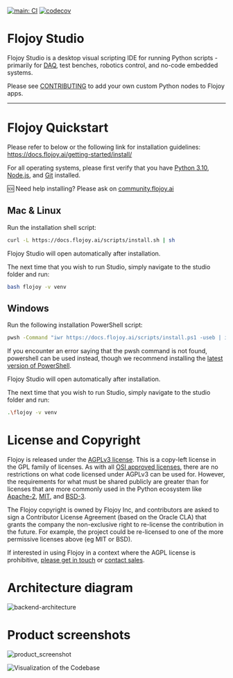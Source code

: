 [![main: CI](https://github.com/flojoy-ai/studio/actions/workflows/main.yml/badge.svg?branch=main)](https://github.com/flojoy-ai/studio/actions/workflows/main.yml) [![codecov](https://codecov.io/gh/flojoy-ai/studio/graph/badge.svg?token=BIB703MANI)](https://codecov.io/gh/flojoy-ai/studio)

# Flojoy Studio

Flojoy Studio is a desktop visual scripting IDE for running Python scripts - primarily for [DAQ](https://en.wikipedia.org/wiki/Data_acquisition), test benches, robotics control, and no-code embedded systems.

Please see [CONTRIBUTING](https://github.com/flojoy-io/flojoy-desktop/blob/main/CONTRIBUTING.md) to add your own custom Python nodes to Flojoy apps.

---

# Flojoy Quickstart

Please refer to below or the following link for installation guidelines: https://docs.flojoy.ai/getting-started/install/

For all operating systems, please first verify that you have [Python 3.10](https://www.python.org/downloads/), [Node.js](https://nodejs.org/en/download/package-manager), and [Git](https://git-scm.com/download) installed.

🆘 Need help installing? Please ask on [community.flojoy.ai](https://community.flojoy.ai)

## Mac & Linux

Run the installation shell script:

```bash
curl -L https://docs.flojoy.ai/scripts/install.sh | sh
```

Flojoy Studio will open automatically after installation.

The next time that you wish to run Studio, simply navigate to the studio folder and run:

```bash
bash flojoy -v venv
```

## Windows

Run the following installation PowerShell script:

```bash
pwsh -Command "iwr https://docs.flojoy.ai/scripts/install.ps1 -useb | iex"
```

If you encounter an error saying that the pwsh command is not found, powershell can be used instead, though we recommend installing the [latest version of PowerShell](https://learn.microsoft.com/en-us/powershell/scripting/install/installing-powershell-on-windows).

Flojoy Studio will open automatically after installation.

The next time that you wish to run Studio, simply navigate to the studio folder and run:

```bash
.\flojoy -v venv
```

# License and Copyright

Flojoy is released under the [AGPLv3 license](https://www.gnu.org/licenses/agpl-3.0.en.html). This is a copy-left license in the GPL family of licenses. As with all [OSI approved licenses](https://opensource.org/licenses/alphabetical), there are no restrictions on what code licensed under AGPLv3 can be used for. However, the requirements for what must be shared publicly are greater than for licenses that are more commonly used in the Python ecosystem like [Apache-2](https://opensource.org/licenses/Apache-2.0), [MIT](https://opensource.org/licenses/MIT), and [BSD-3](https://opensource.org/licenses/BSD-3-Clause).

The Flojoy copyright is owned by Flojoy Inc, and contributors are asked to sign a Contributor License Agreement (based on the Oracle CLA) that grants the company the non-exclusive right to re-license the contribution in the future. For example, the project could be re-licensed to one of the more permissive licenses above (eg MIT or BSD).

If interested in using Flojoy in a context where the AGPL license is prohibitive, [please get in touch](mailto:jp@flojoy.io) or [contact sales](https://www.flojoy.ai/contact-sales).

# Architecture diagram

![backend-architecture](https://github.com/flojoy-ai/studio/assets/69379081/ed72cea2-17bb-4aa3-a26d-7eec19b24685)

# Product screenshots

![product_screenshot](https://github.com/flojoy-ai/studio/assets/1865834/e58877fb-b9e4-4831-ac35-de40021dacd3)

![Visualization of the Codebase](./diagram.svg)
